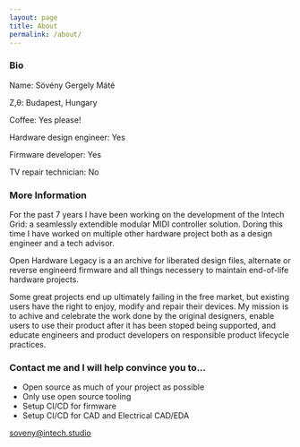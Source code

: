 ```yaml
---
layout: page
title: About
permalink: /about/
---
```

### Bio

Name: Sövény Gergely Máté

Z,θ: Budapest, Hungary

Coffee: Yes please!

Hardware design engineer: Yes

Firmware developer: Yes

TV repair technician: No

### More Information

For the past 7 years I have been working on the development of the Intech Grid: a seamlessly extendible modular MIDI controller solution. Doring this time I have worked on multiple other hardware project both as a design engineer and a tech advisor.

Open Hardware Legacy is a an archive for liberated design files, alternate or reverse engineerd firmware and all things necessery to maintain end-of-life hardware projects.

Some great projects end up ultimately failing in the free market, but existing users have the right to enjoy, modify and repair their devices. My mission is to achive and celebrate the work done by the original designers, enable users to use their product after it has been stoped being supported, and educate engineers and product developers on responsible product lifecycle practices. 

### Contact me and I will help convince you to... 
- Open source as much of your project as possible
- Only use open source tooling
- Setup CI/CD for firmware
- Setup CI/CD for CAD and Electrical CAD/EDA

[soveny@intech.studio](mailto:soveny@intech.studio)
